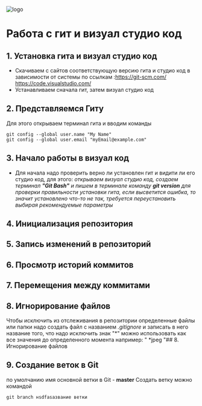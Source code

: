 ![logo](git-github.091720.jpeg)
# Работа с гит и визуал студио код
## 1. Установка гита и визуал студио код
* Скачиваем с сайтов соответствующую версию гита и студио код в зависимости от системы по ссылкам :https://git-scm.com/ https://code.visualstudio.com/
* Устанавливаем сначала гит, затем визуал студио код
## 2. Представляемся Гиту
 Для этого открываем терминал гита и вводим команды
```
git config --global user.name "My Name"
git config --global user.email "myEmail@example.com"
```
## 3. Начало работы в визуал код
 * Для начала надо проверить верно ли установлен гит и видити ли его студио код, для этого:
 _открываем визуал студио код, создаем терминал 
 __"Git Bash"__
  и пишем в терминале команду 
__git version__ 
для проверки правильности установки гита, если высветится ошибка, то значит установлено что-то не так, требуется переустановить выбирая рекомендуемые параметры_
## 4. Инициализация репозитория
## 5. Запись изменений в репозиторий
## 6. Просмотр историй коммитов
## 7. Перемещения между коммитами
## 8. Игнорирование файлов
Чтобы исключить из отслеживания в репозитории определенные файлы или папки надо создать файл с названием *.gitignore* и записать в него название того, что надо исключить знак "*" можно использовать как все значения до определенного момента например: " *jpeg "## 8. Игнорирование файлов
## 9. Создание веток в Git 
по умолчанию имя основной ветки в Git - **master**
Создать ветку можно командой
```
git branch нsdfasазвание ветки
```
